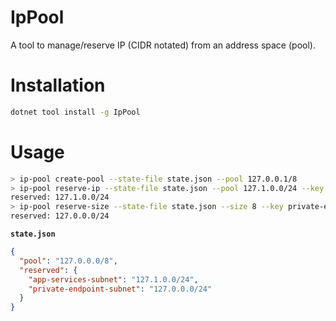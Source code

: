 # IpPool

A tool to manage/reserve IP (CIDR notated) from an address space (pool).

# Installation

```bash
dotnet tool install -g IpPool
```

# Usage

```bash
> ip-pool create-pool --state-file state.json --pool 127.0.0.1/8
> ip-pool reserve-ip --state-file state.json --pool 127.1.0.0/24 --key app-services-subnet
reserved: 127.1.0.0/24
> ip-pool reserve-size --state-file state.json --size 8 --key private-endpoint-subnet
reserved: 127.0.0.0/24
```

**```state.json```**

```json
{
  "pool": "127.0.0.0/8",
  "reserved": {
    "app-services-subnet": "127.1.0.0/24",
    "private-endpoint-subnet": "127.0.0.0/24"
  }
}
```